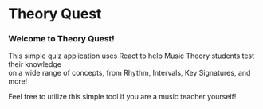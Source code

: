 # Theory Quest



### Welcome to Theory Quest!

This simple quiz application uses React to help Music Theory students test their knowledge <br>
on a wide range of concepts, from Rhythm, Intervals, Key Signatures, and more!

Feel free to utilize this simple tool if you are a music teacher yourself!
